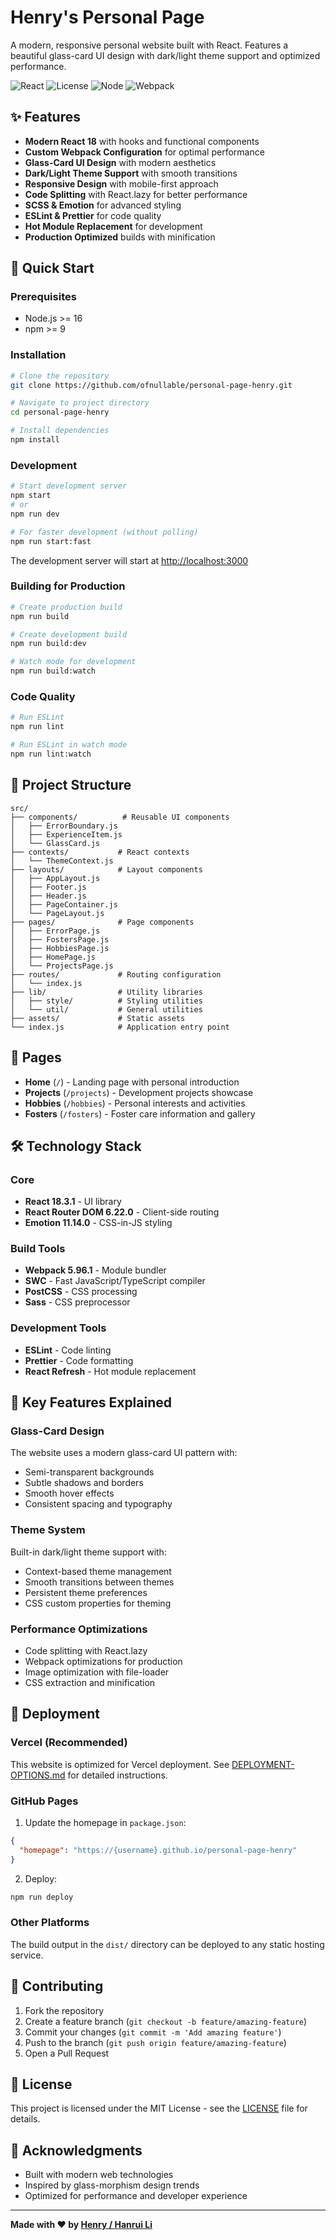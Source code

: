 # Henry's Personal Page

A modern, responsive personal website built with React. Features a beautiful glass-card UI design with dark/light theme support and optimized performance.

![React](https://img.shields.io/badge/React-18.3.1-blue?logo=react)
![License](https://img.shields.io/badge/License-MIT-green)
![Node](https://img.shields.io/badge/Node-%3E%3D16-brightgreen)
![Webpack](https://img.shields.io/badge/Webpack-5.96.1-orange)

## ✨ Features

- **Modern React 18** with hooks and functional components
- **Custom Webpack Configuration** for optimal performance
- **Glass-Card UI Design** with modern aesthetics
- **Dark/Light Theme Support** with smooth transitions
- **Responsive Design** with mobile-first approach
- **Code Splitting** with React.lazy for better performance
- **SCSS & Emotion** for advanced styling
- **ESLint & Prettier** for code quality
- **Hot Module Replacement** for development
- **Production Optimized** builds with minification

## 🚀 Quick Start

### Prerequisites

- Node.js >= 16
- npm >= 9

### Installation

```bash
# Clone the repository
git clone https://github.com/ofnullable/personal-page-henry.git

# Navigate to project directory
cd personal-page-henry

# Install dependencies
npm install
```

### Development

```bash
# Start development server
npm start
# or
npm run dev

# For faster development (without polling)
npm run start:fast
```

The development server will start at [http://localhost:3000](http://localhost:3000)

### Building for Production

```bash
# Create production build
npm run build

# Create development build
npm run build:dev

# Watch mode for development
npm run build:watch
```

### Code Quality

```bash
# Run ESLint
npm run lint

# Run ESLint in watch mode
npm run lint:watch
```

## 📁 Project Structure

```
src/
├── components/          # Reusable UI components
│   ├── ErrorBoundary.js
│   ├── ExperienceItem.js
│   └── GlassCard.js
├── contexts/           # React contexts
│   └── ThemeContext.js
├── layouts/            # Layout components
│   ├── AppLayout.js
│   ├── Footer.js
│   ├── Header.js
│   ├── PageContainer.js
│   └── PageLayout.js
├── pages/              # Page components
│   ├── ErrorPage.js
│   ├── FostersPage.js
│   ├── HobbiesPage.js
│   ├── HomePage.js
│   └── ProjectsPage.js
├── routes/             # Routing configuration
│   └── index.js
├── lib/                # Utility libraries
│   ├── style/          # Styling utilities
│   └── util/           # General utilities
├── assets/             # Static assets
└── index.js            # Application entry point
```

## 🎨 Pages

- **Home** (`/`) - Landing page with personal introduction
- **Projects** (`/projects`) - Development projects showcase
- **Hobbies** (`/hobbies`) - Personal interests and activities
- **Fosters** (`/fosters`) - Foster care information and gallery

## 🛠️ Technology Stack

### Core
- **React 18.3.1** - UI library
- **React Router DOM 6.22.0** - Client-side routing
- **Emotion 11.14.0** - CSS-in-JS styling

### Build Tools
- **Webpack 5.96.1** - Module bundler
- **SWC** - Fast JavaScript/TypeScript compiler
- **PostCSS** - CSS processing
- **Sass** - CSS preprocessor

### Development Tools
- **ESLint** - Code linting
- **Prettier** - Code formatting
- **React Refresh** - Hot module replacement

## 🎯 Key Features Explained

### Glass-Card Design
The website uses a modern glass-card UI pattern with:
- Semi-transparent backgrounds
- Subtle shadows and borders
- Smooth hover effects
- Consistent spacing and typography

### Theme System
Built-in dark/light theme support with:
- Context-based theme management
- Smooth transitions between themes
- Persistent theme preferences
- CSS custom properties for theming

### Performance Optimizations
- Code splitting with React.lazy
- Webpack optimizations for production
- Image optimization with file-loader
- CSS extraction and minification

## 🚀 Deployment

### Vercel (Recommended)
This website is optimized for Vercel deployment. See [DEPLOYMENT-OPTIONS.md](./DEPLOYMENT-OPTIONS.md) for detailed instructions.

### GitHub Pages
1. Update the homepage in `package.json`:
```json
{
  "homepage": "https://{username}.github.io/personal-page-henry"
}
```

2. Deploy:
```bash
npm run deploy
```

### Other Platforms
The build output in the `dist/` directory can be deployed to any static hosting service.

## 🤝 Contributing

1. Fork the repository
2. Create a feature branch (`git checkout -b feature/amazing-feature`)
3. Commit your changes (`git commit -m 'Add amazing feature'`)
4. Push to the branch (`git push origin feature/amazing-feature`)
5. Open a Pull Request

## 📝 License

This project is licensed under the MIT License - see the [LICENSE](LICENSE) file for details.

## 🙏 Acknowledgments

- Built with modern web technologies
- Inspired by glass-morphism design trends
- Optimized for performance and developer experience

---

**Made with ❤️ by [Henry / Hanrui Li](https://github.com/ofnullable)**
